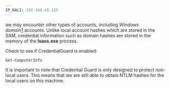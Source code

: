 ```yaml
---
IP_KALI: 192.168.45.155
---
```

we may encounter other types of accounts, including _Windows domain_[1](https://portal.offsec.com/courses/pen-200-44065/learning/password-attacks-44959/working-with-password-hashes-45019/windows-credential-guard-187949#fn-local_id_236-1) accounts. Unlike local account hashes which are stored in the SAM, credential information such as domain hashes are stored in the memory of the **lsass.exe** process.

Check to see if CredentialGuard is enabled:
```
Get-ComputerInfo
```

It is important to note that Credential Guard is only designed to protect non-local users. This means that we are still able to obtain NTLM hashes for the local users on this machine.
